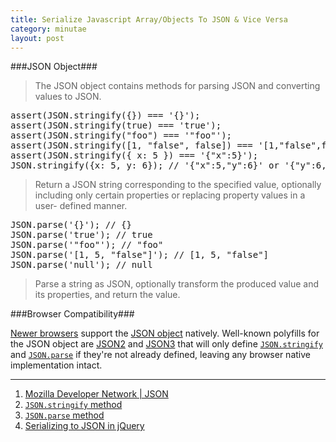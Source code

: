 ```yaml
---
title: Serialize Javascript Array/Objects To JSON & Vice Versa
category: minutae
layout: post
---
```


###JSON Object###

> The JSON object contains methods for parsing JSON and converting values to
> JSON.

<pre class="brush: javascript">
assert(JSON.stringify({}) === '{}');
assert(JSON.stringify(true) === 'true');
assert(JSON.stringify("foo") === '"foo"');
assert(JSON.stringify([1, "false", false]) === '[1,"false",false]');
assert(JSON.stringify({ x: 5 }) === '{"x":5}');
JSON.stringify({x: 5, y: 6}); // '{"x":5,"y":6}' or '{"y":6,"x":5}'
</pre>

> Return a JSON string corresponding to the specified value, optionally
> including only certain properties or replacing property values in a user-
> defined manner.

<pre class="brush: javascript">
JSON.parse('{}'); // {}
JSON.parse('true'); // true
JSON.parse('"foo"'); // "foo"
JSON.parse('[1, 5, "false"]'); // [1, 5, "false"]
JSON.parse('null'); // null
</pre>

> Parse a string as JSON, optionally transform the produced value and its
> properties, and return the value.

###Browser Compatibility###

[Newer browsers][4] support the [JSON object][1] natively. Well-known polyfills
for the JSON object are [JSON2][5] and [JSON3][6] that will only define
[`JSON.stringify`][2] and [`JSON.parse`][3] if they're not already defined,
leaving any browser native implementation intact.

---

1. [Mozilla Developer Network | JSON][1]
2. [`JSON.stringify` method][2]
3. [`JSON.parse` method][3]
4. [Serializing to JSON in jQuery][7]

[1]: https://developer.mozilla.org/en-US/docs/JSON
[2]: https://developer.mozilla.org/en/JavaScript/Reference/Global_Objects/JSON/stringify
[3]: https://developer.mozilla.org/en/JavaScript/Reference/Global_Objects/JSON/parse
[4]: http://caniuse.com/json
[5]: https://github.com/douglascrockford/JSON-js
[6]: http://bestiejs.github.io/json3/#section_2
[7]: http://stackoverflow.com/questions/191881/serializing-to-json-in-jquery
